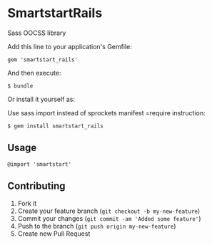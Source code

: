 # SmartstartRails
Sass OOCSS library

Add this line to your application's Gemfile:

    gem 'smartstart_rails'

And then execute:

    $ bundle

Or install it yourself as:

Use sass import instead of sprockets manifest =require instruction:

    $ gem install smartstart_rails

## Usage

    @import 'smartstart'

## Contributing

1. Fork it
2. Create your feature branch (`git checkout -b my-new-feature`)
3. Commit your changes (`git commit -am 'Added some feature'`)
4. Push to the branch (`git push origin my-new-feature`)
5. Create new Pull Request



